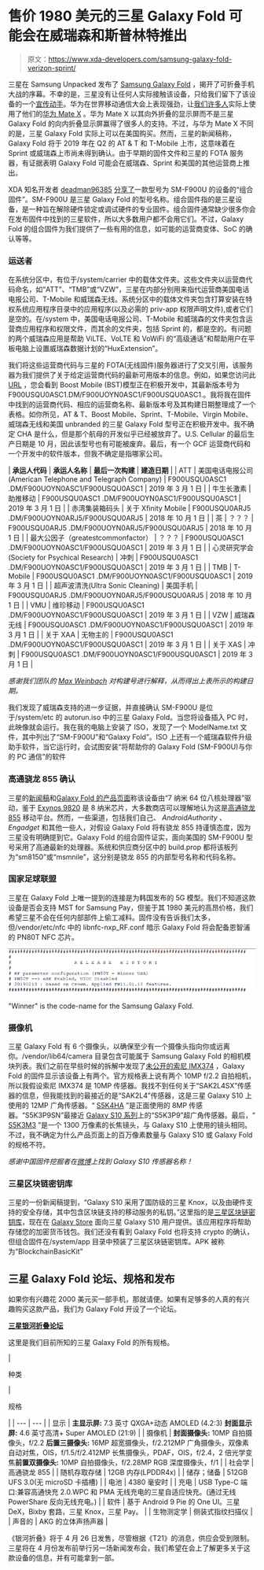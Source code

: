 # 售价 1980 美元的三星 Galaxy Fold 可能会在威瑞森和斯普林特推出

> 原文：<https://www.xda-developers.com/samsung-galaxy-fold-verizon-sprint/>

三星在 Samsung Unpacked 发布了 [Samsung Galaxy Fold](https://www.xda-developers.com/samsung-galaxy-fold-specifications-pricing-availability/) ，揭开了可折叠手机大战的序幕。不幸的是，三星没有让任何人实际接触该设备，只给我们留下了该设备的一个[宣传动手](https://www.xda-developers.com/samsung-galaxy-fold-new-video/)。华为在世界移动通信大会上表现强劲，让[我们许多人](https://www.youtube.com/watch?v=Nl2EaFRRuyU)实际上使用了他们的[华为 Mate X](https://www.xda-developers.com/huawei-mate-x-5g-foldable-smartphone-specifications/) 。华为 Mate X 以其向外折叠的显示屏而不是三星 Galaxy Fold 的向内折叠显示屏赢得了很多人的支持。不过，与华为 Mate X 不同的是，三星 Galaxy Fold 实际上可以在美国购买。然而，三星的新闻稿称，Galaxy Fold 将于 2019 年在 Q2 的 AT & T 和 T-Mobile 上市，这意味着在 Sprint 或威瑞森上市尚未得到确认。由于早期的固件文件和三星的 FOTA 服务器，有证据表明 Galaxy Fold 可能会在威瑞森、Sprint 和美国的其他运营商上推出。

XDA 知名开发者 [deadman96385](https://forum.xda-developers.com/member.php?u=4222965) [分享了](https://forum.xda-developers.com/galaxy-fold/development/rom-sm-f900u-stock-combination-rom-t3905376)一款型号为 SM-F900U 的设备的“组合固件”。SM-F900U 是三星 Galaxy Fold 的型号名称。组合固件指的是三星设备，是一种旨在解除硬件锁定或调试硬件的专业固件。组合固件通常缺少很多你会在发布固件中找到的三星软件，所以大多数用户都不会用它们。不过，Galaxy Fold 的组合固件为我们提供了一些有用的信息，如可能的运营商变体、SoC 的确认等等。

### 运送者

在系统分区中，有位于/system/carrier 中的载体文件夹。这些文件夹以运营商代码命名，如“ATT”、“TMB”或“VZW”，三星在内部分别用来指代运营商美国电话电报公司、T-Mobile 和威瑞森无线。系统分区中的载体文件夹包含打算安装在特权系统应用程序目录中的应用程序(以及必需的 priv-app 权限声明文件),或者它们是空的。在/system 中，美国电话电报公司、T-Mobile 和威瑞森的文件夹包含运营商应用程序和权限文件，而其余的文件夹，包括 Sprint 的，都是空的。有问题的两个威瑞森应用是帮助 ViLTE、VoLTE 和 VoWiFi 的“高级通话”和帮助用户在平板电脑上设置威瑞森数据计划的“HuxExtension”。

我们将这些运营商代码与三星的 FOTA(无线固件)服务器进行了交叉引用，该服务器为我们提供了关于给定运营商代码的最新可用版本的信息。例如，如果您访问此 [URL](http://fota-cloud-dn.ospserver.net/firmware/BST/SM-F900U/version.test.xml) ，您会看到 Boost Mobile (BST)模型正在积极开发中，其最新版本号为 F900USQU0ASC1.DM/F900UOYN0ASC1/F900USQU0ASC1.。我将我在固件中找到的运营商代码、相应的运营商名称、最新版本号及其构建日期整理成了一个表格。如你所见，AT & T、Boost Mobile、Sprint、T-Mobile、Virgin Mobile、威瑞森无线和美国 unbranded 的三星 Galaxy Fold 型号正在积极开发中。我不确定 CHA 是什么，但是那个航母的开发似乎已经被放弃了。U.S. Cellular 的最后生产日期是 10 月，因此该型号也有可能被废弃。最后，有一个 GCF 运营商代码和一个开发中的软件版本，但我不确定是指哪家公司。

| **承运人代码** | **承运人名称** | **最后一次构建** | **建造日期** |
| ATT | 美国电话电报公司(American Telephone and Telegraph Company) | F900USQU0ASC1 .DM/F900UOYN0ASC1/F900USQU0ASC1 | 2019 年 3 月 1 日 |
| 牛生长激素 | 助推移动 | F900USQU0ASC1 .DM/F900UOYN0ASC1/F900USQU0ASC1 | 2019 年 3 月 1 日 |
| 赤湾集装箱码头 | 关于 Xfinity Mobile | F900USQU0ARJ5 .DM/F900UOYN0ARJ5/F900USQU0ARJ5 | 2018 年 10 月 1 日 |
| 茶 | ？？？ | F900USQU0ARJ5 .DM/F900UOYN0ARJ5/F900USQU0ARJ5 | 2018 年 10 月 1 日 |
| 最大公因子（greatestcommonfactor） | ？？？ | F900USQU0ASC1 .DM/F900UOYN0ASC1/F900USQU0ASC1 | 2019 年 3 月 1 日 |
| 心灵研究学会(Society for Psychical Research) | 冲刺 | F900USQU0ASC1 .DM/F900UOYN0ASC1/F900USQU0ASC1 | 2019 年 3 月 1 日 |
| TMB | T-Mobile | F900USQU0ASC1 .DM/F900UOYN0ASC1/F900USQU0ASC1 | 2019 年 3 月 1 日 |
| 超声波清洗(Ultra Sonic Cleaning) | 美国手机 | F900USQU0ARJ5 .DM/F900UOYN0ARJ5/F900USQU0ARJ5 | 2018 年 10 月 1 日 |
| VMU | 维珍移动 | F900USQU0ASC1 .DM/F900UOYN0ASC1/F900USQU0ASC1 | 2019 年 3 月 1 日 |
| VZW | 威瑞森无线 | F900USQU0ASC1 .DM/F900UOYN0ASC1/F900USQU0ASC1 | 2019 年 3 月 1 日 |
| 关于 XAA | 无物主的 | F900USQU0ASC1 .DM/F900UOYN0ASC1/F900USQU0ASC1 | 2019 年 3 月 1 日 |
| 关于 XAS | 冲刺 | F900USQU0ASC1 .DM/F900UOYN0ASC1/F900USQU0ASC1 | 2019 年 3 月 1 日 |

*感谢我们团队的 [Max Weinbach](https://www.xda-developers.com/author/mweinbach/) 对构建号进行解释，从而得出上表所示的构建日期。*

我们发现了威瑞森支持的进一步证据，并直接确认 SM-F900U 是位于/system/etc 的 autorun.iso 中的三星 Galaxy Fold。当您将设备插入 PC 时，此映像就会运行。我在我的电脑上安装了 ISO，发现了一个 ModelName.txt 文件，其中列出了“SM-F900U”和“Galaxy Fold”。ISO 上还有一个威瑞森软件升级助手软件，当它运行时，会试图安装“将帮助你的 Galaxy Fold (SM-F900U)与你的 PC 通信”的软件

### 高通骁龙 855 确认

三星的[新闻稿](https://news.samsung.com/us/samsung-unfolds-galaxy-fold-unpacked-2019/)和[Galaxy Fold 的产品页面](https://shop-links.co/link/?exclusive=1&publisher_slug=xda&article_name=The+%241%2C980+Samsung+Galaxy+Fold+may+launch+on+Verizon+and+Sprint&article_url=https%3A%2F%2Fwww.xda-developers.com%2Fsamsung-galaxy-fold-verizon-sprint%2F&u1=UUxdaUeUpU23947&url=https%3A%2F%2Fwww.samsung.com%2Fglobal%2Fgalaxy%2F&ourl=https%3A%2F%2Fwww.samsung.com%2Fglobal%2Fgalaxy%2Fgalaxy-fold%2F)称该设备由“7 纳米 64 位八核处理器”驱动，鉴于 [Exynos 9820](https://www.xda-developers.com/samsung-exynos-9820-samsung-galaxy-s10/) 是 8 纳米芯片，大多数商店可以理解地认为这是[高通骁龙 855](https://www.xda-developers.com/qualcomm-snapdragon-855-kryo-485-cpu-adreno-640-gpu-spectra-isp-cv/) 移动平台。然而，一些渠道，包括我们自己、 *AndroidAuthority* 、 *Engadget* 和其他一些人，对假设 Galaxy Fold 将有骁龙 855 持谨慎态度，因为三星没有明确提到它。Galaxy Fold 的组合固件证实，面向美国的 SM-F900U 型号采用了高通最新的处理器。系统和供应商分区中的 build.prop 都将该板列为“sm8150”或“msmnile”，这分别是骁龙 855 的内部型号名称和代码名称。

### 国家足球联盟

三星在 Galaxy Fold 上唯一提到的连接是为韩国发布的 5G 模型。我们不知道这款设备是否会支持 MST for Samsung Pay，但鉴于其 1980 美元的高昂价格，我们希望三星不会在任何内部部件上偷工减料。固件没有告诉我们太多，但/vendor/etc/nfc 中的 libnfc-nxp_RF.conf 暗示 Galaxy Fold 将会配备恩智浦的 PN80T NFC 芯片。

 <picture>![](img/109bb8035362c318147b690ceae9affa.png)</picture> 

"Winner" is the code-name for the Samsung Galaxy Fold.

### 摄像机

三星 Galaxy Fold 有 6 个摄像头，以确保至少有一个摄像头指向你或远离你。/vendor/lib64/camera 目录包含可能属于 Samsung Galaxy Fold 的相机模块列表。我们之前在早些时候的拆解中发现了[未公开的索尼 IMX374](https://www.xda-developers.com/samsung-foldable-phone-sony-imx-374-sensor/) ，Galaxy Fold 的固件显示该设备上有两个。官方规格表上说有两个 10MP f/2.2 自拍相机，所以我假设索尼 IMX374 是 10MP 传感器。我找不到任何关于“SAK2L4SX”传感器的信息，但我能找到的最接近的是“SAK2L4”传感器，这是三星 Galaxy S10 上使用的 12MP 广角传感器。“ [S5K4HA](https://shop-links.co/link/?exclusive=1&publisher_slug=xda&article_name=The+%241%2C980+Samsung+Galaxy+Fold+may+launch+on+Verizon+and+Sprint&article_url=https%3A%2F%2Fwww.xda-developers.com%2Fsamsung-galaxy-fold-verizon-sprint%2F&u1=UUxdaUeUpU23947&url=https%3A%2F%2Fwww.samsung.com%2Fsemiconductor%2Fimage-sensor%2Fmobile-image-sensor%2FS5K4HA%2F) ”是正面使用的 8MP 传感器。“S5K3P9SN”最接近 [Galaxy S10 系列](https://www.xda-developers.com/samsung-galaxy-s10-s10-and-s10e-launch-with-the-snapdragon-855-ultrasonic-in-display-fingerprint-scanners-reverse-wireless-charging-and-a-whole-lot-more/)上的“S5K3P9”超广角传感器。最后，“ [S5K3M3](https://shop-links.co/link/?exclusive=1&publisher_slug=xda&article_name=The+%241%2C980+Samsung+Galaxy+Fold+may+launch+on+Verizon+and+Sprint&article_url=https%3A%2F%2Fwww.xda-developers.com%2Fsamsung-galaxy-fold-verizon-sprint%2F&u1=UUxdaUeUpU23947&url=https%3A%2F%2Fwww.samsung.com%2Fsemiconductor%2Fimage-sensor%2Fmobile-image-sensor%2FS5K3M3%2F) ”是一个 1300 万像素的长焦镜头，与 Galaxy S10 上使用的镜头相同。不过，我不确定为什么产品页面上的百万像素数量与 Galaxy S10 或 Galaxy Fold 的规格不符。

*感谢中国固件挖掘者在[微博](https://s.weibo.com/weibo?q=%E9%9F%B3%E9%A2%91%E8%8A%AF%E7%89%87&Refer=STopic_history)上找到 Galaxy S10 传感器名称！*

### 三星区块链密钥库

三星的一份新闻稿提到，“Galaxy S10 采用了国防级的三星 Knox，以及由硬件支持的安全存储，其中包含区块链支持的移动服务的私钥。”这里指的是[三星区块链密钥库](https://www.xda-developers.com/samsung-galaxy-s10-blockchain-keystore-cryptocurrency-wallets/)，现在在 [Galaxy Store](https://www.xda-developers.com/galaxy-apps-rebranded-galaxy-store/) 面向三星 Galaxy S10 用户提供。该应用程序将帮助存储您的加密货币钱包。我们还没有看到 Galaxy Fold 也将支持 crypto 的确认，但组合固件在/system/app 目录中预装了三星区块链密钥库。APK 被称为“BlockchainBasicKit”

## 三星 Galaxy Fold 论坛、规格和发布

如果你有兴趣花 2000 美元买一部手机，那就请便。如果有足够多的人真的有兴趣购买这款产品，我们为 Galaxy Fold 开设了一个论坛。

[**三星银河折叠论坛**](https://forum.xda-developers.com/galaxy-fold)

这里是我们目前所知的三星 Galaxy Fold 的所有规格。

| 

种类

 | 

规格

 |
| --- | --- |
| 显示 | **主显示屏:** 7.3 英寸 QXGA+动态 AMOLED (4.2:3) **封面显示屏:** 4.6 英寸高清+ Super AMOLED (21:9) |
| 摄像机 | **封面摄像头:** 10MP 自拍摄像头，f/2.2 **后置三摄像头:** 16MP 超宽摄像头，f/2.212MP 广角摄像头，双像素自动对焦，OIS，f/1.5/f/2.412MP 长焦摄像头，PDAF，OIS，f/2.4，2 倍光学变焦**前置双摄像头:** 10MP 自拍摄像头，f/2.28MP RGB 深度摄像头，f/1 |
| 社会学 | 高通骁龙 855 |
| 随机存取存储 | 12GB 内存(LPDDR4x) |
| 储存；储备 | 512GB UFS 3.0(无 microSD 卡插槽) |
| 电池 | 4380 毫安时 |
| 充电 | USB Type-C 端口:兼容高通快充 2.0.WPC 和 PMA 无线充电的三星自适应快充。(通过无线 PowerShare 反向无线充电。) |
| 软件 | 基于 Android 9 Pie 的 One UI。三星 DeX，Bixby 套路，三星 Knox，三星 Pay。 |
| 生物测定学 | 侧装式指纹扫描仪 |
| 声音的 | AKG 的立体声扬声器 |

《银河折叠》将于 4 月 26 日发售，尽管根据《T21》的消息，供应会受到限制。三星将在 4 月份发布前举行另一场新闻发布会，我们希望在会上了解更多关于这款设备的信息，并有可能拿到一部。